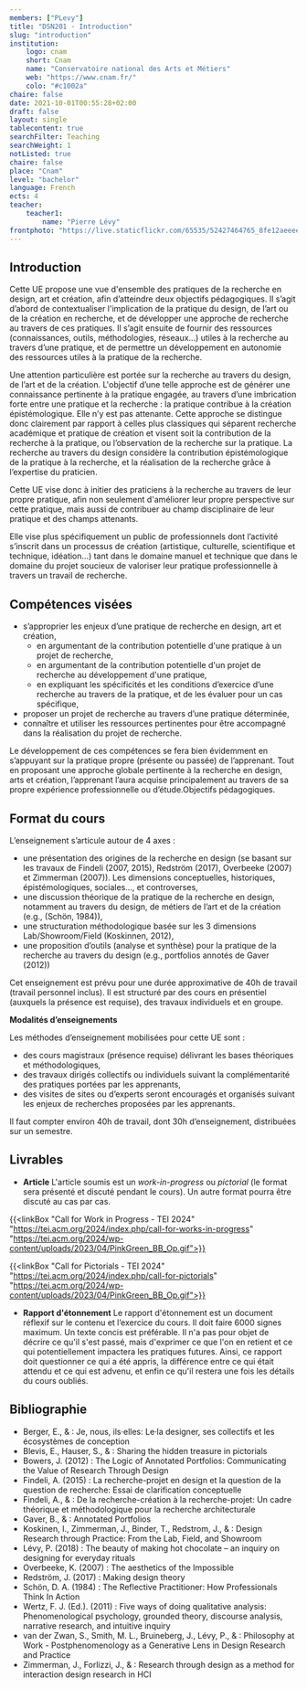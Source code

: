 ```yaml
---
members: ["PLevy"]
title: "DSN201 · Introduction"
slug: "introduction"
institution:
    logo: cnam
    short: Cnam
    name: "Conservatoire national des Arts et Métiers"
    web: "https://www.cnam.fr/"
    colo: "#c1002a"
chaire: false
date: 2021-10-01T00:55:28+02:00
draft: false
layout: single
tablecontent: true
searchFilter: Teaching
searchWeight: 1
notListed: true
chaire: false
place: "Cnam"
level: "bachelor"
language: French
ects: 4
teacher:
    teacher1:
        name: "Pierre Lévy"
frontphoto: "https://live.staticflickr.com/65535/52427464765_8fe12aeeee_h.jpg"
---
```

## Introduction

Cette UE propose une vue d'ensemble des pratiques de la recherche en design, art et création, afin d’atteindre deux objectifs pédagogiques. Il s’agit d’abord de contextualiser l'implication de la pratique du design, de l’art ou de la création en recherche, et de développer une approche de recherche au travers de ces pratiques. Il s’agit ensuite de fournir des ressources (connaissances, outils, méthodologies, réseaux...) utiles à la recherche au travers d’une pratique, et de permettre un développement en autonomie des ressources utiles à la pratique de la recherche.

Une attention particulière est portée sur la recherche au travers du design, de l’art et de la création. L'objectif d’une telle approche est de générer une connaissance pertinente à la pratique engagée, au travers d’une imbrication forte entre une pratique et la recherche : la pratique contribue à la création épistémologique. Elle n’y est pas attenante. Cette approche se distingue donc clairement par rapport à celles plus classiques qui séparent recherche académique et pratique de création et visent soit la contribution de la recherche à la pratique, ou l’observation de la recherche sur la pratique. La recherche au travers du design considère la contribution épistémologique de la pratique à la recherche, et la réalisation de la recherche grâce à l’expertise du praticien.

Cette UE vise donc à initier des praticiens à la recherche au travers de leur propre pratique, afin non seulement d'améliorer leur propre perspective sur cette pratique, mais aussi de contribuer au champ disciplinaire de leur pratique et des champs attenants.

Elle vise plus spécifiquement un public de professionnels dont l’activité s’inscrit dans un processus de création (artistique, culturelle, scientifique et technique, idéation…) tant dans le domaine manuel et technique que dans le domaine du projet soucieux de valoriser leur pratique professionnelle à travers un travail de recherche.

## Compétences visées

- s’approprier les enjeux d’une pratique de recherche en design, art et création,
    - en argumentant de la contribution potentielle d'une pratique à un projet de recherche,
    - en argumentant de la contribution potentielle d'un projet de recherche au développement d'une pratique,
    - en expliquant les spécificités et les conditions d’exercice d’une recherche au travers de la pratique, et de les évaluer pour un cas spécifique,
- proposer un projet de recherche au travers d’une pratique déterminée,
- connaître et utiliser les ressources pertinentes pour être accompagné dans la réalisation du projet de recherche.

Le développement de ces compétences se fera bien évidemment en s’appuyant sur la pratique propre (présente ou passée) de l’apprenant. Tout en proposant une approche globale pertinente à la recherche en design, arts et création, l’apprenant l’aura acquise principalement au travers de sa propre expérience professionnelle ou d’étude.Objectifs pédagogiques.

## Format du cours

L’enseignement s’articule autour de 4 axes :

- une présentation des origines de la recherche en design (se basant sur les travaux de Findeli (2007, 2015), Redström (2017), Overbeeke (2007) et Zimmerman (2007)). Les dimensions conceptuelles, historiques, épistémologiques, sociales…, et controverses,
- une discussion théorique de la pratique de la recherche en design, notamment au travers du design, de métiers de l’art et de la création (e.g., (Schön, 1984)),
- une structuration méthodologique basée sur les 3 dimensions Lab/Showroom/Field (Koskinnen, 2012),
- une proposition d’outils (analyse et synthèse) pour la pratique de la recherche au travers du design (e.g., portfolios annotés de Gaver (2012))

Cet enseignement est prévu pour une durée approximative de 40h de travail (travail personnel inclus). Il est structuré par des cours en présentiel (auxquels la présence est requise), des travaux individuels et en groupe.

**Modalités d’enseignements**

Les méthodes d’enseignement mobilisées pour cette UE sont :

- des cours magistraux (présence requise) délivrant les bases théoriques et méthodologiques,
- des travaux dirigés collectifs ou individuels suivant la complémentarité des pratiques portées par les apprenants,
- des visites de sites ou d’experts seront encouragés et organisés suivant les enjeux de recherches proposées par les apprenants.

Il faut compter environ 40h de travail, dont 30h d’enseignement, distribuées sur un semestre.

## Livrables

- **Article**
L'article soumis est un *work-in-progress* ou *pictorial* (le format sera présenté et discuté pendant le cours). Un autre format pourra être discuté au cas par cas.

{{<linkBox "Call for Work in Progress - TEI 2024" "https://tei.acm.org/2024/index.php/call-for-works-in-progress" "https://tei.acm.org/2024/wp-content/uploads/2023/04/PinkGreen_BB_Op.gif">}}

{{<linkBox "Call for Pictorials - TEI 2024" "https://tei.acm.org/2024/index.php/call-for-pictorials" "https://tei.acm.org/2024/wp-content/uploads/2023/04/PinkGreen_BB_Op.gif">}}

- **Rapport d'étonnement**
Le rapport d'étonnement est un document réflexif sur le contenu et l’exercice du cours. Il doit faire 6000 signes maximum. Un texte concis est préférable. Il n'a pas pour objet de décrire ce qu'il s'est passé, mais d'exprimer ce que l'on en retient et ce qui potentiellement impactera les pratiques futures.
Ainsi, ce rapport doit questionner ce qui a été appris, la différence entre ce qui était attendu et ce qui est advenu, et enfin ce qu'il restera une fois les détails du cours oubliés.

## Bibliographie

- Berger, E., & : Je, nous, ils·elles: Le·la designer, ses collectifs et les écosystèmes de conception
- Blevis, E., Hauser, S., & : Sharing the hidden treasure in pictorials
- Bowers, J. (2012) : The Logic of Annotated Portfolios: Communicating the Value of Research Through Design
- Findeli, A. (2015) : La recherche-projet en design et la question de la question de recherche: Essai de clarification conceptuelle
- Findeli, A., & : De la recherche-création à la recherche-projet: Un cadre théorique et méthodologique pour la recherche architecturale
- Gaver, B., & : Annotated Portfolios
- Koskinen, I., Zimmerman, J., Binder, T., Redstrom, J., & : Design Research through Practice: From the Lab, Field, and Showroom
- Lévy, P. (2018) : The beauty of making hot chocolate – an inquiry on designing for everyday rituals
- Overbeeke, K. (2007) : The aesthetics of the Impossible
- Redström, J. (2017) : Making design theory
- Schön, D. A. (1984) : The Reflective Practitioner: How Professionals Think In Action
- Wertz, F. J. (Ed.). (2011) : Five ways of doing qualitative analysis: Phenomenological psychology, grounded theory, discourse analysis, narrative research, and intuitive inquiry
- van der Zwan, S., Smith, M. L., Bruineberg, J., Lévy, P., & : Philosophy at Work - Postphenomenology as a Generative Lens in Design Research and Practice
- Zimmerman, J., Forlizzi, J., & : Research through design as a method for interaction design research in HCI